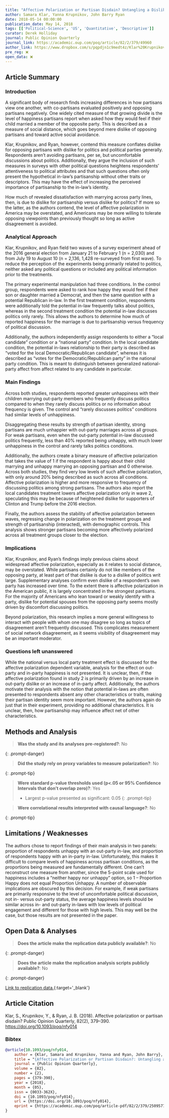 ```yaml
---
title: "Affective Polarization or Partisan Disdain? Untangling a Dislike for the Opposing Party from a Dislike of Partisanship"
author: Samara Klar, Yanna Krupnikov, John Barry Ryan
date: 2018-05-14 00:00:00
publication_date: May 14, 2018
tags: [['Political-Science', 'US', 'Quantitative', 'Descriptive']]
curator: Derek Holliday
journal: Public Opinion Quarterly
journal_link: https://academic.oup.com/poq/article/82/2/379/49960
author_link: https://www.dropbox.com/s/pqpdjn1c9medt4z/Klar%20Krupnikov%20Ryan.pdf?dl=0
pre_reg: ❌
open_data: ❌
---
```


## Article Summary

### Introduction ###
A significant body of research finds increasing differences in how partisans view one another, with co-partisans evaluated positively and opposing partisans negatively. One widely cited measure of that growing divide is the level of happiness partisans report when asked how they would feel if their child married a member of the opposite party. This is described as a measure of social distance, which goes beyond mere dislike of opposing partisans and toward active social avoidance.

Klar, Krupnikov, and Ryan, however, contend this measure conflates dislike for opposing partisans with dislike for politics and political parties generally. Respondents aren’t avoiding partisans, per se, but uncomfortable discussions about politics. Additionally, they argue the inclusion of such measures in surveys with other political questions heightens respondents’ attentiveness to political attributes and that such questions often only present the hypothetical in-law’s partisanship without other traits or descriptors. This may have the effect of increasing the perceived importance of partisanship to the in-law’s identity.

How much of revealed dissatisfaction with marrying across party lines, then, is due to dislike for partisanship versus dislike for politics? If more so the latter, as the authors contend, the level of affective polarization in America may be overstated, and Americans may be more willing to tolerate opposing viewpoints than previously thought so long as active disagreement is avoided.

### Analytical Approach ###
Klar, Krupnikov, and Ryan field two waves of a survey experiment ahead of the 2016 general election from January 21 to February 1 (n = 2,030) and from July 19 to August 10 (n = 2,136, 1,428 re-surveyed from first wave). To reduce the perception of the experiments being primarily related to politics, neither asked any political questions or included any political information prior to the treatments.

The primary experimental manipulation had three conditions. In the control group, respondents were asked to rank how happy they would feel if their son or daughter married a Democrat, and then the same question with a potential Republican in-law. In the first treatment condition, respondents were additionally told the potential in-law frequently talks about politics, whereas in the second treatment condition the potential in-law discusses politics only rarely. This allows the authors to determine how much of reported happiness for the marriage is due to partisanship versus frequency of political discussion.

Additionally, the authors independently assign respondents to either a “local candidate” condition or a “national party” condition. In the local candidate condition, the potential in-laws relationship to their party is described as “voted for the local Democratic/Republican candidate”, whereas it is described as “votes for the Democratic/Republican party” in the national party condition. This is meant to distinguish between generalized national-party affect from affect related to any candidate in particular.

### Main Findings ###
Across both studies, respondents reported greater unhappiness with their children marrying out-party members who frequently discuss politics compared to when they rarely discuss politics or no information about frequency is given. The control and “rarely discusses politics” conditions had similar levels of unhappiness. 

Disaggregating these results by strength of partisan identity, strong partisans are much unhappier with out-party marriages across all groups. For weak partisans, even when the out-party potential in-law discussed politics frequently, less than 40% reported being unhappy, with much lower unhappiness in the control and rarely talks politics conditions. 

Additionally, the authors create a binary measure of affective polarization that takes the value of 1 if the respondent is happy about their child marrying and unhappy marrying an opposing partisan and 0 otherwise. Across both studies, they find very low levels of such affective polarization, with only around 20% being described as such across all conditions. Affective polarization is higher and more responsive to frequency of discussing politics among strong partisans. The authors also report the local candidates treatment lowers affective polarization only in wave 2, speculating this may be because of heightened dislike for supporters of Clinton and Trump before the 2016 election.

Finally, the authors assess the stability of affective polarization between waves, regressing change in polarization on the treatment groups and strength of partisanship (interacted), with demographic controls. This analysis shows stronger partisans becoming more affectively polarized across all treatment groups closer to the election.

### Implications ###
Klar, Krupnikov, and Ryan’s findings imply previous claims about widespread affective polarization, especially as it relates to social distance, may be overstated. While partisans certainly do not like members of the opposing party, at least part of that dislike is due to a dislike of politics writ large. Supplementary analyses confirm even dislike of a respondent’s own party has increased over time. To the extent there is affective polarization in the American public, it is largely concentrated in the strongest partisans. For the majority of Americans who lean toward or weakly identify with a party, dislike for potential spouses from the opposing party seems mostly driven by discomfort discussing politics.

Beyond polarization, this research implies a more general willingness to interact with people with whom one may disagree so long as topics of disagreement aren’t frequently discussed. This complicates measurement of social network disagreement, as it seems visibility of disagreement may be an important moderator.

### Questions left unanswered ###
While the national versus local party treatment effect is discussed for the affective polarization dependent variable, analysis for the effect on out-party and in-party happiness is not presented. It is unclear, then, if the affective polarization found in study 2 is primarily driven by an increase in out-party dislike or an increase of in-party affect. Additionally, the authors motivate their analysis with the notion that potential in-laws are often presented to respondents absent any other characteristics or traits, making their partisan identity seem more important. However, the authors again do just that in their experiment, providing no additional characteristics. It is unclear, then, how partisanship may influence affect net of other characteristics.


## Methods and Analysis

> **Was the study and its analyses pre-registered?**: No
> 
{: .prompt-danger}

> **Did the study rely on proxy variables to measure polarization?**: No
> 
> 
>  
{: .prompt-tip}


> **Were standard p-value thresholds used (p<.05 or 95% Confidence Intervals that don’t overlap zero)?**: Yes
> 
> - Largest p-value presented as significant: 0.05
{: .prompt-tip}

> **Were correlational results interpreted with causal language?**: No
> 
{: .prompt-tip}

## Limitations / Weaknesses

The authors chose to report findings of their main analysis in two panels: proportion of respondents unhappy with an out-party in-law, and proportion of respondents happy with an in-party in-law. Unfortunately, this makes it difficult to compare levels of happiness across partisan conditions, as the proportions being measured are fundamentally different. One can’t reconstruct one measure from another, since the 5-point scale used for happiness includes a “neither happy nor unhappy” option, so 1 – Proportion Happy does not equal Proportion Unhappy. A number of observable implications are obscured by this decision. For example, if weak partisans are primarily responsive to the level of uncomfortable political discussion, not in- versus out-party status, the average happiness levels should be similar across in- and out-party in-laws with low levels of political engagement and different for those with high levels. This may well be the case, but those results are not presented in the paper.

## Open Data & Analyses

> **Does the article make the replication data publicly available?**: No
> 
{: .prompt-danger}

> **Does the article make the replication analysis scripts publicly available?**: No
> 
{: .prompt-danger}


[Link to replication data.](https://osf.io/us6qw/){:target='_blank'}

## Article Citation

Klar, S., Krupnikov, Y., & Ryan, J. B. (2018). Affective polarization or partisan disdain? Public Opinion Quarterly, 82(2), 379–390. https://doi.org/10.1093/poq/nfy014 

### Bibtex

```bibtex
@article{10.1093/poq/nfy014,
    author = {Klar, Samara and Krupnikov, Yanna and Ryan, John Barry},
    title = "{Affective Polarization or Partisan Disdain?: Untangling a Dislike for the Opposing Party from a Dislike of Partisanship}",
    journal = {Public Opinion Quarterly},
    volume = {82},
    number = {2},
    pages = {379-390},
    year = {2018},
    month = {05},
    issn = {0033-362X},
    doi = {10.1093/poq/nfy014},
    url = {https://doi.org/10.1093/poq/nfy014},
    eprint = {https://academic.oup.com/poq/article-pdf/82/2/379/25095776/nfy014.pdf},
}

```

